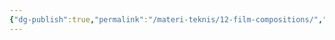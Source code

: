 ```yaml
---
{"dg-publish":true,"permalink":"/materi-teknis/12-film-compositions/","noteIcon":"","created":"2025-10-22T05:11:32.689+07:00","updated":"2025-10-18T14:29:08.000+07:00"}
---
```


